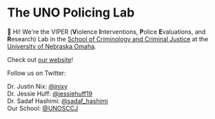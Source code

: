 # The UNO Policing Lab

👋 Hi! We're the VIPER (**V**iolence **I**nterventions, **P**olice **E**valuations, and **R**esearch) Lab in the [School of Criminology and Criminal Justice](https://www.unomaha.edu/college-of-public-affairs-and-community-service/criminology-and-criminal-justice/index.php) at the [University of Nebraska Omaha](https://www.unomaha.edu/index.php). 

Check out [our website](https://unoviperlab.netlify.app)!

Follow us on Twitter:

Dr. Justin Nix: [@jnixy](https://twitter.com/jnixy)  
Dr. Jessie Huff: [@jessiehuff19](https://twitter.com/jessiehuff19)  
Dr. Sadaf Hashimi: [@sadaf_hashimi](https://twitter.com/sadaf_hashimi)  
Our School: [@UNOSCCJ](https://twitter.com/UNOSCCJ)
